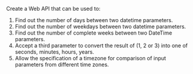 Create a Web API that can be used to:
1. Find out the number of days between two datetime parameters.
2. Find out the number of weekdays between two datetime parameters.
3. Find out the number of complete weeks between two DateTime parameters.
4. Accept a third parameter to convert the result of (1, 2 or 3) into one of seconds,
   minutes, hours, years.
5. Allow the specification of a timezone for comparison of input parameters from different
   time zones.